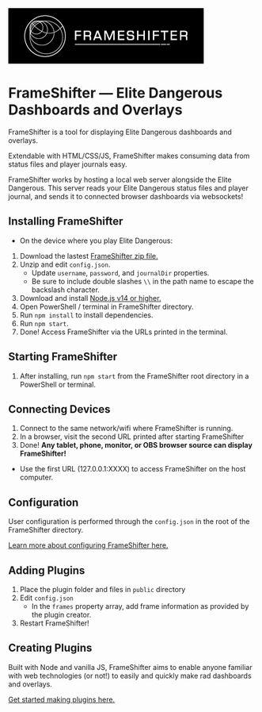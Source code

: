 <img src="https://github.com/daltonrowe/frameshifter/raw/master/public/welcome/frameshifter-readme.png">


# FrameShifter — Elite Dangerous Dashboards and Overlays

FrameShifter is a tool for displaying Elite Dangerous dashboards and overlays. 

Extendable with HTML/CSS/JS, FrameShifter makes consuming data from status files and player journals easy.

FrameShifter works by hosting a local web server alongside the Elite Dangerous. This server reads your Elite Dangerous status files and player journal, and sends it to connected browser dashboards via websockets!

## Installing FrameShifter

* On the device where you play Elite Dangerous:
1. Download the lastest [FrameShifter zip file.](https://github.com/daltonrowe/frameshifter/archive/refs/heads/master.zip)
1. Unzip and edit `config.json`.
    - Update `username`, `password`, and `journalDir` properties.
    - Be sure to include double slashes `\\` in the path name to escape the backslash character.
1. Download and install [Node.js v14 or higher.](https://nodejs.org/en/download/current/)
1. Open PowerShell / terminal in FrameShifter directory.
1. Run `npm install` to install dependencies.
1. Run `npm start`.
1. Done! Access FrameShifter via the URLs printed in the terminal.

## Starting FrameShifter

1. After installing, run `npm start` from the FrameShifter root directory in a PowerShell or terminal.

## Connecting Devices

1. Connect to the same network/wifi where FrameShifter is running.
1. In a browser, visit the second URL printed after starting FrameShifter
1. Done! **Any tablet, phone, monitor, or OBS browser source can display FrameShifter!**

- Use the first URL (127.0.0.1:XXXX) to access FrameShifter on the host computer.

## Configuration

User configuration is performed through the `config.json` in the root of the FrameShifter directory.

[Learn more about configuring FrameShifter here.](./README-config.md)

## Adding Plugins

1. Place the plugin folder and files in `public` directory
1. Edit `config.json`
    - In the `frames` property array, add frame information as provided by the plugin creator.
1. Restart FrameShifter!

## Creating Plugins

Built with Node and vanilla JS, FrameShifter aims to enable anyone familiar with web technologies (or not!) to easily and quickly make rad dashboards and overlays.

[Get started making plugins here.](./README-plugins.md)